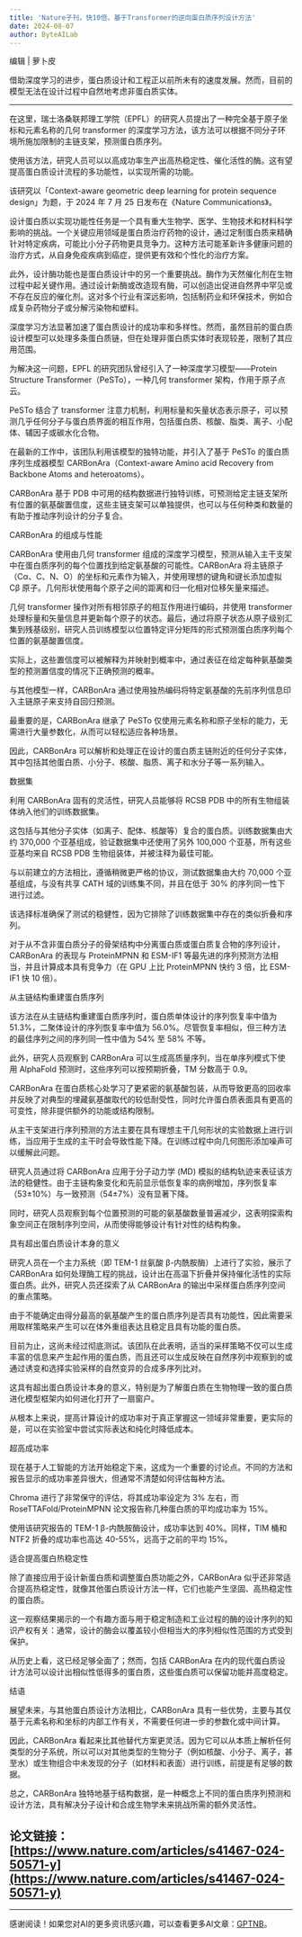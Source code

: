 ```yaml
---
title: 'Nature子刊，快10倍，基于Transformer的逆向蛋白质序列设计方法'
date: 2024-08-07
author: ByteAILab
---
```


编辑 | 萝卜皮

借助深度学习的进步，蛋白质设计和工程正以前所未有的速度发展。然而，目前的模型无法在设计过程中自然地考虑非蛋白质实体。

---


在这里，瑞士洛桑联邦理工学院（EPFL）的研究人员提出了一种完全基于原子坐标和元素名称的几何 transformer 的深度学习方法，该方法可以根据不同分子环境所施加限制的主链支架，预测蛋白质序列。

使用该方法，研究人员可以以高成功率生产出高热稳定性、催化活性的酶。这有望提高蛋白质设计流程的多功能性，以实现所需的功能。

该研究以「Context-aware geometric deep learning for protein sequence design」为题，于 2024 年 7 月 25 日发布在《Nature Communications》。

设计蛋白质以实现功能性任务是一个具有重大生物学、医学、生物技术和材料科学影响的挑战。一个关键应用领域是蛋白质治疗药物的设计，通过定制蛋白质来精确针对特定疾病，可能比小分子药物更具竞争力。这种方法可能革新许多健康问题的治疗方式，从自身免疫疾病到癌症，提供更有效和个性化的治疗方案。

此外，设计酶功能也是蛋白质设计中的另一个重要挑战。酶作为天然催化剂在生物过程中起关键作用。通过设计新酶或改造现有酶，可以创造出促进自然界中罕见或不存在反应的催化剂。这对多个行业有深远影响，包括制药业和环保技术，例如合成复杂药物分子或分解污染物和塑料。

深度学习方法显著加速了蛋白质设计的成功率和多样性。然而，虽然目前的蛋白质设计模型可以处理多条蛋白质链，但在处理非蛋白质实体时表现较差，限制了其应用范围。

为解决这一问题，EPFL 的研究团队曾经引入了一种深度学习模型——Protein Structure Transformer（PeSTo），一种几何 transformer 架构，作用于原子点云。

PeSTo 结合了 transformer 注意力机制，利用标量和矢量状态表示原子，可以预测几乎任何分子与蛋白质界面的相互作用，包括蛋白质、核酸、脂类、离子、小配体、辅因子或碳水化合物。

在最新的工作中，该团队利用该模型的独特功能，并引入了基于 PeSTo 的蛋白质序列生成器模型 CARBonAra（Context-aware Amino acid Recovery from Backbone Atoms and heteroatoms）。

CARBonAra 基于 PDB 中可用的结构数据进行独特训练，可预测给定主链支架所有位置的氨基酸置信度，这些主链支架可以单独提供，也可以与任何种类和数量的有助于推动序列设计的分子复合。

CARBonAra 的组成与性能

CARBonAra 使用由几何 transformer 组成的深度学习模型，预测从输入主干支架中在蛋白质序列的每个位置找到给定氨基酸的可能性。CARBonAra 将主链原子（Cα、C、N、O）的坐标和元素作为输入，并使用理想的键角和键长添加虚拟 Cβ 原子。几何形状使用每个原子之间的距离和归一化相对位移矢量来描述。

几何 transformer 操作对所有相邻原子的相互作用进行编码，并使用 transformer 处理标量和矢量信息并更新每个原子的状态。最后，通过将原子状态从原子级别汇集到残基级别，研究人员训练模型以位置特定评分矩阵的形式预测蛋白质序列每个位置的氨基酸置信度。

实际上，这些置信度可以被解释为并映射到概率中，通过表征在给定每种氨基酸类型的预测置信度的情况下正确预测的概率。

与其他模型一样，CARBonAra 通过使用独热编码将特定氨基酸的先前序列信息印入主链原子来支持自回归预测。

最重要的是，CARBonAra 继承了 PeSTo 仅使用元素名称和原子坐标的能力，无需进行大量参数化，从而可以轻松适应各种场景。

因此，CARBonAra 可以解析和处理正在设计的蛋白质主链附近的任何分子实体，其中包括其他蛋白质、小分子、核酸、脂质、离子和水分子等一系列输入。

数据集

利用 CARBonAra 固有的灵活性，研究人员能够将 RCSB PDB 中的所有生物组装体纳入他们的训练数据集。

这包括与其他分子实体（如离子、配体、核酸等）复合的蛋白质。训练数据集由大约 370,000 个亚基组成，验证数据集中还使用了另外 100,000 个亚基，所有这些亚基均来自 RCSB PDB 生物组装体，并被注释为最佳可能。

与以前建立的方法相比，遵循稍微更严格的协议，测试数据集由大约 70,000 个亚基组成，与没有共享 CATH 域的训练集不同，并且在低于 30% 的序列同一性下进行过滤。

该选择标准确保了测试的稳健性，因为它排除了训练数据集中存在的类似折叠和序列。

对于从不含非蛋白质分子的骨架结构中分离蛋白质或蛋白质复合物的序列设计，CARBonAra 的表现与 ProteinMPNN 和 ESM-IF1 等最先进的序列预测方法相当，并且计算成本具有竞争力（在 GPU 上比 ProteinMPNN 快约 3 倍，比 ESM-IF1 快 10 倍）。

从主链结构重建蛋白质序列

该方法在从主链结构重建蛋白质序列时，蛋白质单体设计的序列恢复率中值为 51.3%，二聚体设计的序列恢复率中值为 56.0%。尽管恢复率相似，但三种方法的最佳序列之间的序列同一性中值为 54% 至 58% 不等。

此外，研究人员观察到 CARBonAra 可以生成高质量序列，当在单序列模式下使用 AlphaFold 预测时，这些序列可以按预期折叠，TM 分数高于 0.9。

CARBonAra 在蛋白质核心处学习了更紧密的氨基酸包装，从而导致更高的回收率并反映了对典型的埋藏氨基酸取代的较低耐受性，同时允许蛋白质表面具有更高的可变性，除非提供额外的功能或结构限制。

从主干支架进行序列预测的方法主要在具有理想主干几何形状的实验数据上进行训练，当应用于生成的主干时会导致性能下降。在训练过程中向几何图形添加噪声可以缓解此问题。

研究人员通过将 CARBonAra 应用于分子动力学 (MD) 模拟的结构轨迹来表征该方法的稳健性。由于主链构象变化和先前显示低恢复率的病例增加，序列恢复率（53±10%）与一致预测（54±7%）没有显著下降。

同时，研究人员观察到每个位置预测的可能的氨基酸数量普遍减少，这表明探索构象空间正在限制序列空间，从而使得能够设计有针对性的结构构象。

具有超出蛋白质设计本身的意义

研究人员在一个主力系统（即 TEM-1 丝氨酸 β-内酰胺酶）上进行了实验，展示了 CARBonAra 如何处理酶工程的挑战，设计出在高温下折叠并保持催化活性的实际蛋白质。此外，研究人员还探索了从 CARBonAra 的输出中采样蛋白质序列空间的重点策略。

由于不能确定由得分最高的氨基酸产生的蛋白质序列是否具有功能性，因此需要采用取样策略来产生可以在体外重组表达且稳定且具有功能的蛋白质。

目前为止，这尚未经过彻底测试。该团队在此表明，适当的采样策略不仅可以生成丰富的信息来产生起作用的蛋白质，而且还可以生成反映在自然序列中观察到的或通过诱变和选择实验采样的自然变异的合成多序列比对。

这具有超出蛋白质设计本身的意义，特别是为了解蛋白质在生物物理一致的蛋白质进化模型框架内如何进化打开了一扇窗户。

从根本上来说，提高计算设计的成功率对于真正掌握这一领域非常重要，更实际的是，可以在实验室中尝试实际表达和纯化时降低成本。

超高成功率

现在基于人工智能的方法开始稳定下来，这成为一个重要的讨论点。不同的方法和报告显示的成功率差异很大，但通常不清楚如何评估每种方法。

Chroma 进行了非常保守的评估，将其成功率设定为 3% 左右，而 RoseTTAFold/ProteinMPNN 论文报告称几种蛋白质的平均成功率为 15%。

使用该研究报告的 TEM-1 β-内酰胺酶设计，成功率达到 40%。同样，TIM 桶和 NTF2 折叠的成功率也高达 40-55%，远高于之前的平均 15%。

适合提高蛋白热稳定性

除了直接应用于设计新蛋白质和调整蛋白质功能之外，CARBonAra 似乎还非常适合提高热稳定性，就像其他蛋白质设计方法一样，它们也能产生坚固、高热稳定性的蛋白质。

这一观察结果揭示的一个有趣方面与用于稳定制造和工业过程的酶的设计序列的知识产权有关：通常，设计的酶会以覆盖较小但相当大的序列相似性范围的方式受到保护。

从历史上看，这已经足够全面了；然而，包括 CARBonAra 在内的现代蛋白质设计方法可以设计出相似性低得多的蛋白质，这些蛋白质可以保留功能并高度稳定。

结语

展望未来，与其他蛋白质设计方法相比，CARBonAra 具有一些优势，主要与其仅基于元素名称和坐标的内部工作有关，不需要任何进一步的参数化或中间计算。

因此，CARBonAra 看起来比其他替代方案更灵活。因为它可以从本质上解析任何类型的分子系统，所以可以对其他类型的生物分子（例如核酸、小分子、离子，甚至水）或生物组合中未发现的分子（如材料和表面）进行训练，前提是有足够的数据。

总之，CARBonAra 独特地基于结构数据，是一种概念上不同的蛋白质序列预测和设计方法，具有解决分子设计和合成生物学未来挑战所需的额外灵活性。

论文链接：[https://www.nature.com/articles/s41467-024-50571-y](https://www.nature.com/articles/s41467-024-50571-y)
---
---
感谢阅读！如果您对AI的更多资讯感兴趣，可以查看更多AI文章：[GPTNB](https://gptnb.com)。